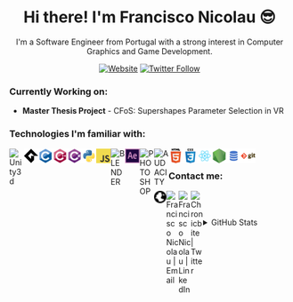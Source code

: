 <div align="center">
  <h1> Hi there! I'm Francisco Nicolau 😎 </h1>
  
  I'm a Software Engineer from Portugal with a strong interest in Computer Graphics and Game Development.
  
  [![Website](https://img.shields.io/website?label=Portfolio&style=for-the-badge&url=https%3A%2F%2Fweb.ist.utl.pt/francisconicolau/)](http://web.ist.utl.pt/francisconicolau/)
  [![Twitter Follow](https://img.shields.io/twitter/follow/chronicbite?color=1DA1F2&logo=twitter&style=for-the-badge)](https://twitter.com/intent/follow?original_referer=https%3A%2F%2Fgithub.com%2Ffmbnicola&screen_name=chronicbite)  
</div>

### Currently Working on:
* **Master Thesis Project** - CFoS: Supershapes Parameter Selection in VR

### Technologies I'm familiar with:
<!-- Game Engines -->
<img align="left" alt="Unity3d" width="26px" src="https://www.vectorlogo.zone/logos/unity3d/unity3d-icon.svg" />
<img align="left" alt="GameMaker2" width="26px" src="https://raw.githubusercontent.com/github/explore/78df643247d429f6cc873026c0622819ad797942/topics/gamemaker/gamemaker.png" />

<!-- Programming Languages -->
<img align="left" alt="C" width="26px" src="https://raw.githubusercontent.com/devicons/devicon/master/icons/c/c-original.svg"/>
<img align="left" alt="CPP" width="26px" src="https://raw.githubusercontent.com/devicons/devicon/master/icons/cplusplus/cplusplus-original.svg"/>
<img align="left" alt="CSHARP" width="26px" src="https://raw.githubusercontent.com/devicons/devicon/master/icons/csharp/csharp-original.svg"/>
<img align="left" alt="PYTHON" width="26px" src="https://raw.githubusercontent.com/devicons/devicon/master/icons/python/python-original.svg"/>
<img align="left" alt="JS" width="26px" src="https://raw.githubusercontent.com/github/explore/80688e429a7d4ef2fca1e82350fe8e3517d3494d/topics/javascript/javascript.png" />

<!-- Multimedia -->
<img align="left" alt="BLENDER" width="26px" src="https://raw.githubusercontent.com/gilbarbara/logos/master/logos/blender.svg"/>
<img align="left" alt="AFTEREFFECTS" width="26px" src="https://raw.githubusercontent.com/devicons/devicon/master/icons/aftereffects/aftereffects-original.svg"/>
<img align="left" alt="PHOTOSHOP" width="26px" src="https://cdn4.iconfinder.com/data/icons/logos-and-brands/512/23_Photoshop_Adobe_logo_logos-256.png"/>
<img align="left" alt="AUDACITY" width="26px" src="https://www.audacityteam.org/wp-content/themes/wp_audacity/img/logo.png"/>

<!-- Web -->
<img align="left" alt="HTML5" width="26px" src="https://raw.githubusercontent.com/github/explore/80688e429a7d4ef2fca1e82350fe8e3517d3494d/topics/html/html.png" />
<img align="left" alt="CSS3" width="26px" src="https://raw.githubusercontent.com/github/explore/80688e429a7d4ef2fca1e82350fe8e3517d3494d/topics/css/css.png" />
<img align="left" alt="React" width="26px" src="https://raw.githubusercontent.com/github/explore/80688e429a7d4ef2fca1e82350fe8e3517d3494d/topics/react/react.png" />
<img align="left" alt="Node.js" width="26px" src="https://raw.githubusercontent.com/github/explore/80688e429a7d4ef2fca1e82350fe8e3517d3494d/topics/nodejs/nodejs.png" />
<img align="left" alt="SQL" width="26px" src="https://raw.githubusercontent.com/github/explore/80688e429a7d4ef2fca1e82350fe8e3517d3494d/topics/sql/sql.png" />

<!-- Version Control -->
<img align="left" alt="Git" width="26px" src="https://raw.githubusercontent.com/github/explore/80688e429a7d4ef2fca1e82350fe8e3517d3494d/topics/git/git.png" />

<br>

### Contact me:
[<img align="left" alt="Portfolio | Website" width="22px" src="https://raw.githubusercontent.com/iconic/open-iconic/master/svg/globe.svg" />][website]
[<img align="left" alt="Francisco Nicolau | Email" width="22px" src="https://cdn.jsdelivr.net/npm/simple-icons@v3/icons/gmail.svg" />][email]
[<img align="left" alt="Francisco Nicolau | LinkedIn" width="22px" src="https://cdn.jsdelivr.net/npm/simple-icons@v3/icons/linkedin.svg" />][linkedin]
[<img align="left" alt="Chronicbite | Twitter" width="22px" src="https://cdn.jsdelivr.net/npm/simple-icons@v3/icons/twitter.svg" />][twitter]

[website]: http://web.ist.utl.pt/francisconicolau
[twitter]: https://twitter.com/chronicbite
[linkedin]: https://www.linkedin.com/in/fmbnicolau
[email]: fmbnicolau98@gmail.com

<br><br>

<details>
  <summary>GitHub Stats</summary>
  
  [![Fmbnicolau's GitHub stats](https://github-readme-stats.vercel.app/api?username=fmbnicola)](https://github.com/fmbnicola/github-readme-stats)
  [![Fmbnicolau's Top Langs](https://github-readme-stats.vercel.app/api/top-langs/?username=fmbnicola&layout=compact)](https://github.com/fmbnicola/github-readme-stats)
  
</details>

